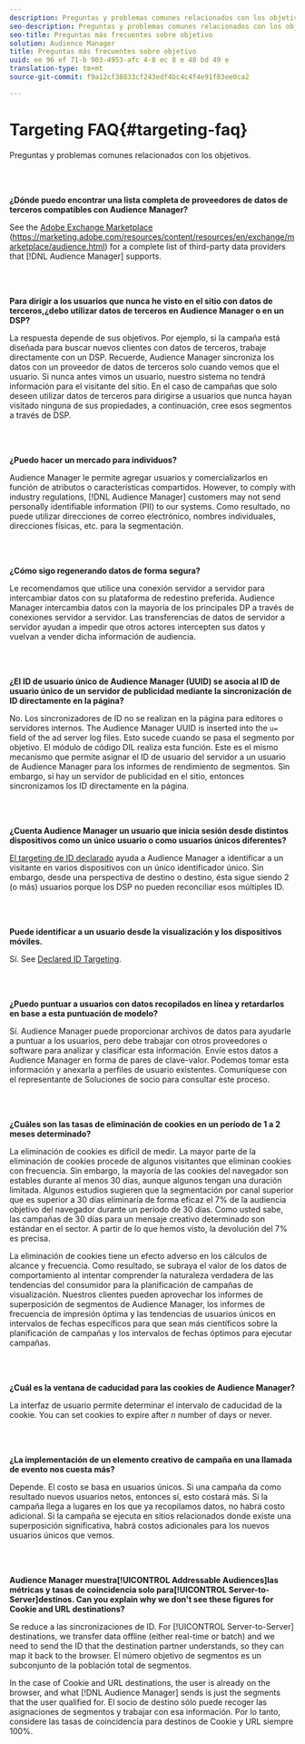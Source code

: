 ```yaml
---
description: Preguntas y problemas comunes relacionados con los objetivos.
seo-description: Preguntas y problemas comunes relacionados con los objetivos.
seo-title: Preguntas más frecuentes sobre objetivo
solution: Audience Manager
title: Preguntas más frecuentes sobre objetivo
uuid: ee 96 ef 71-b 903-4953-afc 4-8 ec 8 e 48 bd 49 e
translation-type: tm+mt
source-git-commit: f9a12cf38833cf243edf4bc4c4f4e91f83ee0ca2

---
```



# Targeting FAQ{#targeting-faq}

Preguntas y problemas comunes relacionados con los objetivos.

<br> 

<!-- 

faq_targeting.xml

 -->

**¿Dónde puedo encontrar una lista completa de proveedores de datos de terceros compatibles con Audience Manager?**

See the [Adobe Exchange Marketplace](https://marketing.adobe.com/resources/content/resources/en/exchange/marketplace/audience.html) (https://marketing.adobe.com/resources/content/resources/en/exchange/marketplace/audience.html) for a complete list of third-party data providers that [!DNL Audience Manager] supports.

<br> 

**Para dirigir a los usuarios que nunca he visto en el sitio con datos de terceros,¿debo utilizar datos de terceros en Audience Manager o en un DSP?**

La respuesta depende de sus objetivos. Por ejemplo, si la campaña está diseñada para buscar nuevos clientes con datos de terceros, trabaje directamente con un DSP. Recuerde, Audience Manager sincroniza los datos con un proveedor de datos de terceros solo cuando vemos que el usuario. Si nunca antes vimos un usuario, nuestro sistema no tendrá información para el visitante del sitio. En el caso de campañas que solo deseen utilizar datos de terceros para dirigirse a usuarios que nunca hayan visitado ninguna de sus propiedades, a continuación, cree esos segmentos a través de DSP.

<br> 

**¿Puedo hacer un mercado para individuos?**

Audience Manager le permite agregar usuarios y comercializarlos en función de atributos o características compartidos. However, to comply with industry regulations, [!DNL Audience Manager] customers may not send personally identifiable information (PII) to our systems. Como resultado, no puede utilizar direcciones de correo electrónico, nombres individuales, direcciones físicas, etc. para la segmentación.

<br> 

**¿Cómo sigo regenerando datos de forma segura?**

Le recomendamos que utilice una conexión servidor a servidor para intercambiar datos con su plataforma de redestino preferida. Audience Manager intercambia datos con la mayoría de los principales DP a través de conexiones servidor a servidor. Las transferencias de datos de servidor a servidor ayudan a impedir que otros actores intercepten sus datos y vuelvan a vender dicha información de audiencia.

<br> 

**¿El ID de usuario único de Audience Manager (UUID) se asocia al ID de usuario único de un servidor de publicidad mediante la sincronización de ID directamente en la página?**

No. Los sincronizadores de ID no se realizan en la página para editores o servidores internos. The Audience Manager UUID is inserted into the `u=` field of the ad server log files. Esto sucede cuando se pasa el segmento por objetivo. El módulo de código DIL realiza esta función. Este es el mismo mecanismo que permite asignar el ID de usuario del servidor a un usuario de Audience Manager para los informes de rendimiento de segmentos. Sin embargo, si hay un servidor de publicidad en el sitio, entonces sincronizamos los ID directamente en la página.

<br> 

**¿Cuenta Audience Manager un usuario que inicia sesión desde distintos dispositivos como un único usuario o como usuarios únicos diferentes?**

[El targeting de ID declarado](../features/declared-ids.md#declared-id-targeting) ayuda a Audience Manager a identificar a un visitante en varios dispositivos con un único identificador único. Sin embargo, desde una perspectiva de destino o destino, ésta sigue siendo 2 (o más) usuarios porque los DSP no pueden reconciliar esos múltiples ID.

<br> 

**Puede identificar a un usuario desde la visualización y los dispositivos móviles.**

Sí. See [Declared ID Targeting](../features/declared-ids.md#declared-id-targeting).

<br> 

**¿Puedo puntuar a usuarios con datos recopilados en línea y retardarlos en base a esta puntuación de modelo?**

Sí. Audience Manager puede proporcionar archivos de datos para ayudarle a puntuar a los usuarios, pero debe trabajar con otros proveedores o software para analizar y clasificar esta información. Envíe estos datos a Audience Manager en forma de pares de clave-valor. Podemos tomar esta información y anexarla a perfiles de usuario existentes. Comuníquese con el representante de Soluciones de socio para consultar este proceso.

<br> 

**¿Cuáles son las tasas de eliminación de cookies en un período de 1 a 2 meses determinado?**

La eliminación de cookies es difícil de medir. La mayor parte de la eliminación de cookies procede de algunos visitantes que eliminan cookies con frecuencia. Sin embargo, la mayoría de las cookies del navegador son estables durante al menos 30 días, aunque algunos tengan una duración limitada. Algunos estudios sugieren que la segmentación por canal superior que es superior a 30 días eliminaría de forma eficaz el 7% de la audiencia objetivo del navegador durante un período de 30 días. Como usted sabe, las campañas de 30 días para un mensaje creativo determinado son estándar en el sector. A partir de lo que hemos visto, la devolución del 7% es precisa.

La eliminación de cookies tiene un efecto adverso en los cálculos de alcance y frecuencia. Como resultado, se subraya el valor de los datos de comportamiento al intentar comprender la naturaleza verdadera de las tendencias del consumidor para la planificación de campañas de visualización. Nuestros clientes pueden aprovechar los informes de superposición de segmentos de Audience Manager, los informes de frecuencia de impresión óptima y las tendencias de usuarios únicos en intervalos de fechas específicos para que sean más científicos sobre la planificación de campañas y los intervalos de fechas óptimos para ejecutar campañas.

<br> 

**¿Cuál es la ventana de caducidad para las cookies de Audience Manager?**

La interfaz de usuario permite determinar el intervalo de caducidad de la cookie. You can set cookies to expire after *n* number of days or never.

<br> 

**¿La implementación de un elemento creativo de campaña en una llamada de evento nos cuesta más?**

Depende. El costo se basa en usuarios únicos. Si una campaña da como resultado nuevos usuarios netos, entonces sí, esto costará más. Si la campaña llega a lugares en los que ya recopilamos datos, no habrá costo adicional. Si la campaña se ejecuta en sitios relacionados donde existe una superposición significativa, habrá costos adicionales para los nuevos usuarios únicos que vemos.

<br> 

**Audience Manager muestra[!UICONTROL Addressable Audiences]las métricas y tasas de coincidencia solo para[!UICONTROL Server-to-Server]destinos. Can you explain why we don&#39;t see these figures for Cookie and URL destinations?**

Se reduce a las sincronizaciones de ID. For [!UICONTROL Server-to-Server] destinations, we transfer data offline (either real-time or batch) and we need to send the ID that the destination partner understands, so they can map it back to the browser. El número objetivo de segmentos es un subconjunto de la población total de segmentos.

In the case of Cookie and URL destinations, the user is already on the browser, and what [!DNL Audience Manager] sends is just the segments that the user qualified for. El socio de destino sólo puede recoger las asignaciones de segmentos y trabajar con esa información. Por lo tanto, considere las tasas de coincidencia para destinos de Cookie y URL siempre 100%.
